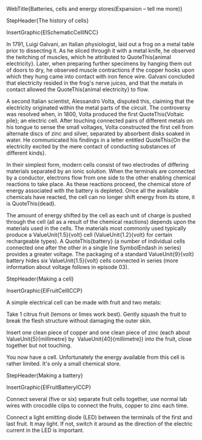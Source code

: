 WebTitle{Batteries, cells and energy stores(Expansion &ndash; tell me more)}

StepHeader{The history of cells}

InsertGraphic{ElSchematicCellINCC}

In 1791, Luigi Galvani, an Italian physiologist, laid out a frog on a metal table prior to dissecting it. As he sliced through it with a metal knife, he observed the twitching of muscles, which he attributed to QuoteThis{animal electricity}. Later, when preparing further specimens by hanging them out of doors to dry, he observed muscle contractions if the copper hooks upon which they hung came into contact with iron fence wire. Galvani concluded that electricity resided in the frog's nerve juices, and that the metals in contact allowed the QuoteThis{animal electricity} to flow.

A second Italian scientist, Alessandro Volta, disputed this, claiming that the electricity originated within the metal parts of the circuit. The controversy was resolved when, in 1800, Volta produced the first QuoteThis{Voltaic pile}; an electric cell. After touching connected pairs of different metals on his tongue to sense the small voltages, Volta constructed the first cell from alternate discs of zinc and silver, separated by absorbent disks soaked in water. He communicated his findings in a letter entitled QuoteThis{On the electricity excited by the mere contact of conducting substances of different kinds}.

In their simplest form, modern cells consist of two electrodes of differing materials separated by an ionic solution. When the terminals are connected by a conductor, electrons flow from one side to the other enabling chemical reactions to take place. As these reactions proceed, the chemical store of energy associated with the battery is depleted. Once all the available chemicals have reacted, the cell can no longer shift energy from its store, it is QuoteThis{dead}.

The amount of energy shifted by the cell as each unit of charge is pushed through the cell (all as a result of the chemical reactions) depends upon the materials used in the cells. The materials most commonly used typically produce a ValueUnit{1.5}{volt} cell (ValueUnit{1.2}{volt} for certain rechargeable types). A QuoteThis{battery} (a number of individual cells connected one after the other in a single line SymbolEndash in series) provides a greater voltage. The packaging of a standard ValueUnit{9}{volt} battery hides six ValueUnit{1.5}{volt} cells connected in series (more information about voltage follows in episode 03).

StepHeader{Making a cell}

InsertGraphic{ElFruitCellICCP}

A simple electrical cell can be made with fruit and two metals:

Take 1 citrus fruit (lemons or limes work best). Gently squash the fruit to break the flesh structure without damaging the outer skin.

Insert one clean piece of copper and one clean piece of zinc (each about ValueUnit{5}{millimetre} by  ValueUnit{40}{millimetre}) into the fruit, close together but not touching.

You now have a cell. Unfortunately the energy available from this cell is rather limited. It's only a small chemical store.

StepHeader{Making a battery}

InsertGraphic{ElFruitBatteryICCP}

Connect several (five or six) separate fruit cells together, use normal lab wires with crocodile clips to connect the fruits, copper to zinc each time.

Connect a light emitting diode (LED) between the terminals of the first and last fruit. It may light. If not, switch it around as the direction of the electric current in the LED is important.

